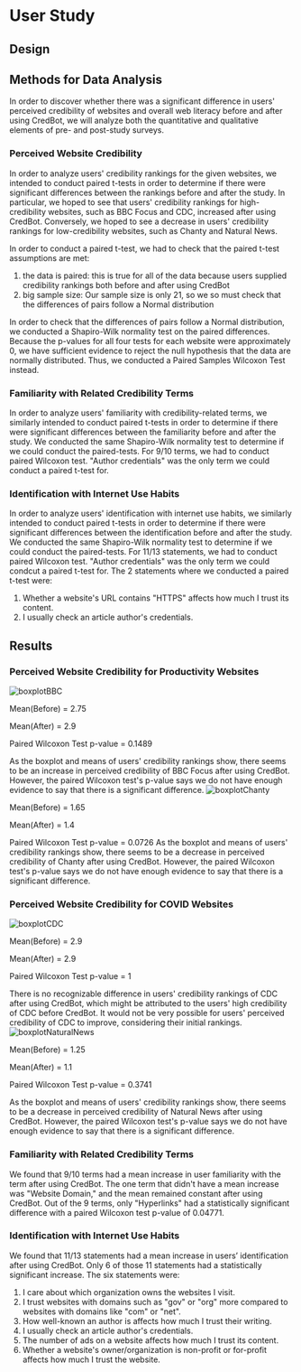 # User Study
## Design

## Methods for Data Analysis
In order to discover whether there was a significant difference in users' perceived credibility of websites and overall web literacy before and after using CredBot, we will analyze both the quantitative and qualitative elements of pre- and post-study surveys.

### Perceived Website Credibility
In order to analyze users' credibility rankings for the given websites, we intended to conduct paired t-tests in order to determine if there were significant differences between the rankings before and after the study. In particular, we hoped to see that users' credibility rankings for high-credibility websites, such as BBC Focus and CDC, increased after using CredBot. Conversely, we hoped to see a decrease in users' credibility rankings for low-credibility websites, such as Chanty and Natural News.

In order to conduct a paired t-test, we had to check that the paired t-test assumptions are met:
1. the data is paired: this is true for all of the data because users supplied credibility rankings both before and after using CredBot
2. big sample size: Our sample size is only 21, so we so must check that the differences of pairs follow a Normal distribution

In order to check that the differences of pairs follow a Normal distribution, we conducted a Shapiro-Wilk normality test on the paired differences. Because the p-values for all four tests for each website were approximately 0, we have sufficient evidence to reject the null hypothesis that the data are normally distributed. Thus, we conducted a Paired Samples Wilcoxon Test instead.

### Familiarity with Related Credibility Terms
In order to analyze users' familiarity with credibility-related terms, we similarly intended to conduct paired t-tests in order to determine if there were significant differences between the familiarity before and after the study. We conducted the same Shapiro-Wilk normality test to determine if we could conduct the paired-tests. For 9/10 terms, we had to conduct paired Wilcoxon test. "Author credentials" was the only term we could conduct a paired t-test for.

### Identification with Internet Use Habits
In order to analyze users' identification with internet use habits, we similarly intended to conduct paired t-tests in order to determine if there were significant differences between the identification before and after the study. We conducted the same Shapiro-Wilk normality test to determine if we could conduct the paired-tests. For 11/13 statements, we had to conduct paired Wilcoxon test. "Author credentials" was the only term we could condcut a paired t-test for. The 2 statements where we conducted a paired t-test were:
1. Whether a website's URL contains "HTTPS" affects how much I trust its content.
2. I usually check an article author's credentials.
## Results
### Perceived Website Credibility for Productivity Websites
![boxplotBBC](https://github.com/alexamichela/credBot/assets/111940928/3aaae2e0-a40f-40e6-a424-5717a7f1636d)

Mean(Before) = 2.75

Mean(After) = 2.9

Paired Wilcoxon Test p-value = 0.1489

As the boxplot and means of users' credibility rankings show, there seems to be an increase in perceived credibility of BBC Focus after using CredBot. However, the paired Wilcoxon test's p-value says we do not have enough evidence to say that there is a significant difference.
![boxplotChanty](https://github.com/alexamichela/credBot/assets/111940928/f84ed7b9-14c3-4447-82b6-f5965780b441)

Mean(Before) = 1.65

Mean(After) = 1.4

Paired Wilcoxon Test p-value = 0.0726
As the boxplot and means of users' credibility rankings show, there seems to be a decrease in perceived credibility of Chanty after using CredBot. However, the paired Wilcoxon test's p-value says we do not have enough evidence to say that there is a significant difference.
### Perceived Website Credibility for COVID Websites
![boxplotCDC](https://github.com/alexamichela/credBot/assets/111940928/80f195a7-7e44-4d65-be83-e91dde51837d)

Mean(Before) = 2.9

Mean(After) = 2.9

Paired Wilcoxon Test p-value = 1

There is no recognizable difference in users' credibility rankings of CDC after using CredBot, which might be attributed to the users' high credibility of CDC before CredBot. It would not be very possible for users' perceived credibility of CDC to improve, considering their initial rankings.
![boxplotNaturalNews](https://github.com/alexamichela/credBot/assets/111940928/a4396f54-a7a4-4a8d-a0be-cbe999a0c424)

Mean(Before) = 1.25

Mean(After) = 1.1

Paired Wilcoxon Test p-value = 0.3741

As the boxplot and means of users' credibility rankings show, there seems to be a decrease in perceived credibility of Natural News after using CredBot. However, the paired Wilcoxon test's p-value says we do not have enough evidence to say that there is a significant difference.
### Familiarity with Related Credibility Terms
We found that 9/10 terms had a mean increase in user familiarity with the term after using CredBot. The one term that didn't have a mean increase was "Website Domain," and the mean remained constant after using CredBot. Out of the 9 terms, only "Hyperlinks" had a statistically significant difference with a paired Wilcoxon test p-value of 0.04771.
### Identification with Internet Use Habits
We found that 11/13 statements had a mean increase in users’ identification after using CredBot. Only 6 of those 11 statements had a statistically significant increase. The six statements were:
1. I care about which organization owns the websites I visit.
2. I trust websites with domains such as "gov" or "org" more compared to websites with domains like "com" or "net".
3. How well-known an author is affects how much I trust their writing.
4. I usually check an article author's credentials.
5. The number of ads on a website affects how much I trust its content.
6. Whether a website's owner/organization is non-profit or for-profit affects how much I trust the website.

